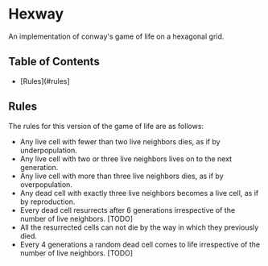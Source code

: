 # Hexway

An implementation of conway's game of life on a hexagonal grid. 

## Table of Contents

- [Rules](#rules]

## Rules

The rules for this version of the game of life are as follows:
- Any live cell with fewer than two live neighbors dies, as if by underpopulation.
- Any live cell with two or three live neighbors lives on to the next generation.
- Any live cell with more than three live neighbors dies, as if by overpopulation.
- Any dead cell with exactly three live neighbors becomes a live cell, as if by reproduction.
- Every dead cell resurrects after 6 generations irrespective of the number of live neighbors. [TODO]
- All the resurrected cells can not die by the way in which they previously died.
- Every 4 generations a random dead cell comes to life irrespective of the number of live neighbors. [TODO]
